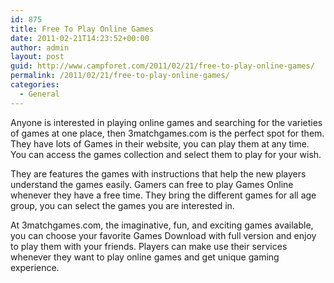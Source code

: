 ```yaml
---
id: 875
title: Free To Play Online Games
date: 2011-02-21T14:23:52+00:00
author: admin
layout: post
guid: http://www.campforet.com/2011/02/21/free-to-play-online-games/
permalink: /2011/02/21/free-to-play-online-games/
categories:
  - General
---
```

Anyone is interested in playing online games and searching for the varieties of games at one place, then 3matchgames.com is the perfect spot for them. They have lots of Games in their website, you can play them at any time. You can access the games collection and select them to play for your wish.

They are features the games with instructions that help the new players understand the games easily. Gamers can free to play Games Online whenever they have a free time. They bring the different games for all age group, you can select the games you are interested in.

At 3matchgames.com, the imaginative, fun, and exciting games available, you can choose your favorite Games Download with full version and enjoy to play them with your friends. Players can make use their services whenever they want to play online games and get unique gaming experience.